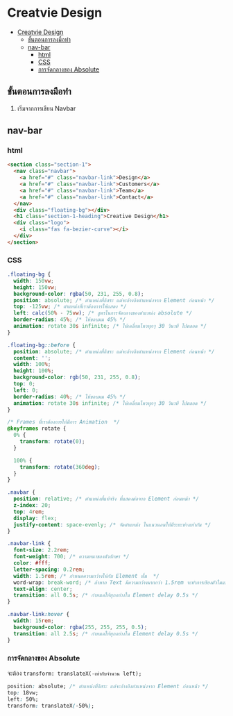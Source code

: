 # Creatvie Design

- [Creatvie Design](#creatvie-design)
  - [ขั้นตอนการลงมือทำ](#ขั้นตอนการลงมือทำ)
  - [nav-bar](#nav-bar)
    - [html](#html)
    - [CSS](#css)
    - [การจัดกลางของ Absolute](#การจัดกลางของ-absolute)

## ขั้นตอนการลงมือทำ

1. เริ่มจากการเขียน Navbar

## nav-bar

### html

```html
<section class="section-1">
  <nav class="navbar">
    <a href="#" class="navbar-link">Design</a>
    <a href="#" class="navbar-link">Customers</a>
    <a href="#" class="navbar-link">Team</a>
    <a href="#" class="navbar-link">Contact</a>
  </nav>
  <div class="floating-bg"></div>
  <h1 class="section-1-heading">Creative Design</h1>
  <div class="logo">
    <i class="fas fa-bezier-curve"></i>
  </div>
</section>
```

### CSS

```css
.floating-bg {
  width: 150vw;
  height: 150vw;
  background-color: rgba(50, 231, 255, 0.8);
  position: absolute; /* ตำแหน่งที่อิสระ แต่จะอ้างอิงตำแหน่งจาก Element ก่อนหน้า */
  top: -125vw; /* ตำแหน่งที่เราต้องการให้แสดง */
  left: calc(50% - 75vw); /* สูตรในการจัดกลางของตำแหน่ง absolute */
  border-radius: 45%; /* ให้ขอบมน 45% */
  animation: rotate 30s infinite; /* ให้เคลื่อนไหวทุกๆ 30 วินาที ไปตลอด */
}

.floating-bg::before {
  position: absolute; /* ตำแหน่งที่อิสระ แต่จะอ้างอิงตำแหน่งจาก Element ก่อนหน้า */
  content: '';
  width: 100%;
  height: 100%;
  background-color: rgb(50, 231, 255, 0.8);
  top: 0;
  left: 0;
  border-radius: 40%; /* ให้ขอบมน 45% */
  animation: rotate 30s infinite; /* ให้เคลื่อนไหวทุกๆ 30 วินาที ไปตลอด */
}

/* Frames ที่เราต้องการให้มีการ Animation  */
@keyframes rotate {
  0% {
    transform: rotate(0);
  }

  100% {
    transform: rotate(360deg);
  }
}

.navbar {
  position: relative; /* ตำแหน่งที่แท้จริง ที่แสดงต่อจาก Element ก่อนหน้า */
  z-index: 20;
  top: 4rem;
  display: flex;
  justify-content: space-evenly; /* จัดตำแหน่ง ในแนวนอนให้มีระยะห่างเท่ากัน */
}

.navbar-link {
  font-size: 2.2rem;
  font-weight: 700; /* ความหนาของตัวอักษร */
  color: #fff;
  letter-spacing: 0.2rem;
  width: 1.5rem; /* กำหนดความกว้างให้กับ Element นั้น  */
  word-wrap: break-word; /* ถ้าหาก Text มีความกว้างมากกว่า 1.5rem จะทำการเรียงตัวในแนวตั้ง */
  text-align: center;
  transition: all 0.5s; /* กำหนดให้ทุกอย่างใน Element delay 0.5s */
}

.navbar-link:hover {
  width: 15rem;
  background-color: rgba(255, 255, 255, 0.5);
  transition: all 2.5s; /* กำหนดให้ทุกอย่างใน Element delay 0.5s */
}
```

### การจัดกลางของ Absolute

จะต้อง `transform: translateX(-เท่ากับจำนวน left);`

```css
position: absolute; /* ตำแหน่งที่อิสระ แต่จะอ้างอิงตำแหน่งจาก Element ก่อนหน้า */
top: 18vw;
left: 50%;
transform: translateX(-50%);
```
